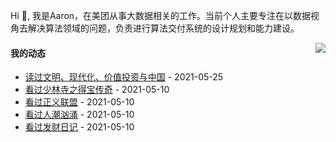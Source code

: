 Hi 👋, 我是Aaron，在美团从事大数据相关的工作。当前个人主要专注在以数据视角去解决算法领域的问题，负责进行算法交付系统的设计规划和能力建设。

<p >

<img align="right" src="https://github-readme-stats.vercel.app/api?username=aaronshan&show_icons=true&icon_color=805AD5&text_color=718096&bg_color=ffffff&hide_title=true" />

<p align="left">
     
#### 我的动态

<!-- douban starts -->
* <a href='https://book.douban.com/subject/34997975/' target='_blank'>读过文明、现代化、价值投资与中国</a> - 2021-05-25
* <a href='http://movie.douban.com/subject/35295915/' target='_blank'>看过少林寺之得宝传奇</a> - 2021-05-10
* <a href='http://movie.douban.com/subject/2158490/' target='_blank'>看过正义联盟</a> - 2021-05-10
* <a href='http://movie.douban.com/subject/34880302/' target='_blank'>看过人潮汹涌</a> - 2021-05-10
* <a href='http://movie.douban.com/subject/27594653/' target='_blank'>看过发财日记</a> - 2021-05-10
<!-- douban ends -->

<!-- recent_releases starts -->

<!-- recent_releases ends -->
</p>

</p>
